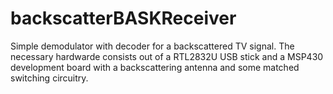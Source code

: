# backscatterBASKReceiver
Simple demodulator with decoder for a backscattered TV signal. The necessary hardwarde consists out of a RTL2832U USB stick and a MSP430 development board with a backscattering antenna and some matched switching circuitry.
